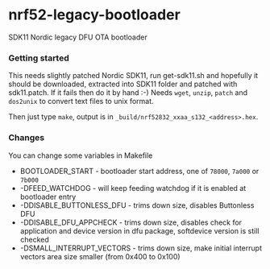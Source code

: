 # nrf52-legacy-bootloader

SDK11 Nordic legacy DFU OTA bootloader

### Getting started

This needs slightly patched Nordic SDK11, run get-sdk11.sh and hopefully it should be downloaded, extracted into SDK11 folder and patched with sdk11.patch. If it fails then do it by hand :-) Needs `wget`, `unzip`, `patch` and `dos2unix` to convert text files to unix format.

Then just type `make`, output is in `_build/nrf52832_xxaa_s132_<address>.hex`.

### Changes

You can change some variables in Makefile

- BOOTLOADER_START - bootloader start address, one of `78000`, `7a000` or `7b000`
- -DFEED_WATCHDOG - will keep feeding watchdog if it is enabled at bootloader entry
- -DDISABLE_BUTTONLESS_DFU - trims down size, disables Buttonless DFU
- -DDISABLE_DFU_APPCHECK - trims down size, disables check for application and device version in dfu package, softdevice version is still checked
- -DSMALL_INTERRUPT_VECTORS - trims down size, make initial interrupt vectors area size smaller (from 0x400 to 0x100)
